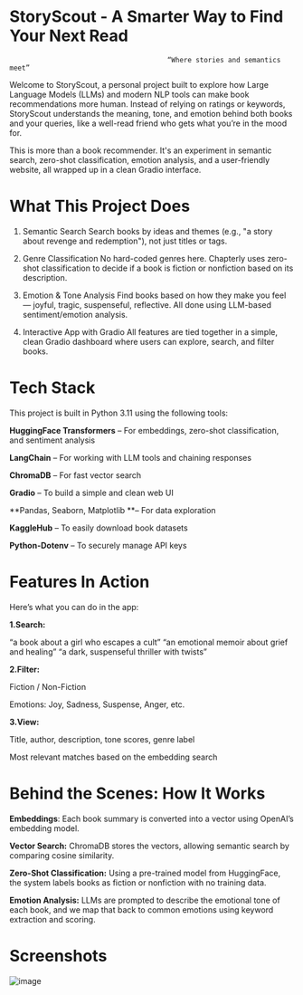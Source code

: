 # StoryScout - A Smarter Way to Find Your Next Read
                                           “Where stories and semantics meet”
                                                                  
Welcome to StoryScout, a personal project built to explore how Large Language Models (LLMs) and modern NLP tools can make book recommendations more human. Instead of relying on ratings or keywords, StoryScout understands the meaning, tone, and emotion behind both books and your queries, like a well-read friend who gets what you’re in the mood for.

This is more than a book recommender. It's an experiment in semantic search, zero-shot classification, emotion analysis, and a user-friendly website, all wrapped up in a clean Gradio interface.

 # What This Project Does
   1. Semantic Search
        Search books by ideas and themes (e.g., "a story about revenge and redemption"), not just titles or tags.
    
   2. Genre Classification
        No hard-coded genres here. Chapterly uses zero-shot classification to decide if a book is fiction or nonfiction based on its description.
    
   3. Emotion & Tone Analysis
        Find books based on how they make you feel — joyful, tragic, suspenseful, reflective. All done using LLM-based sentiment/emotion analysis.
    
  4. Interactive App with Gradio
        All features are tied together in a simple, clean Gradio dashboard where users can explore, search, and filter books.
    

# Tech Stack
   This project is built in Python 3.11 using the following tools:
  
   **HuggingFace Transformers** – For embeddings, zero-shot classification, and sentiment analysis
  
   **LangChain** – For working with LLM tools and chaining responses
  
   **ChromaDB** – For fast vector search
  
   **Gradio** – To build a simple and clean web UI
  
   **Pandas, Seaborn, Matplotlib **– For data exploration
  
   **KaggleHub** – To easily download book datasets
    
   **Python-Dotenv** – To securely manage API keys


# Features In Action
  Here’s what you can do in the app:

 **1.Search:**
  
  “a book about a girl who escapes a cult”
  “an emotional memoir about grief and healing”
  “a dark, suspenseful thriller with twists”
  
**2.Filter:**
  
  Fiction / Non-Fiction
  
  Emotions: Joy, Sadness, Suspense, Anger, etc.
  
**3.View:**
  
  Title, author, description, tone scores, genre label
  
  Most relevant matches based on the embedding search


 # Behind the Scenes: How It Works

**Embeddings**: Each book summary is converted into a vector using OpenAI’s embedding model.

**Vector Search:** ChromaDB stores the vectors, allowing semantic search by comparing cosine similarity.

**Zero-Shot Classification:** Using a pre-trained model from HuggingFace, the system labels books as fiction or nonfiction with no training data.

**Emotion Analysis:** LLMs are prompted to describe the emotional tone of each book, and we map that back to common emotions using keyword extraction and scoring.

# Screenshots
![image](https://github.com/user-attachments/assets/203deba3-671c-40ca-ba3c-cb7b48ea3faf)

